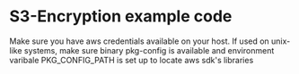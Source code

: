 # S3-Encryption example code
Make sure you have aws credentials available on your host.
If used on unix-like systems, make sure binary pkg-config is available and environment varibale PKG_CONFIG_PATH is set up to locate aws sdk's libraries
